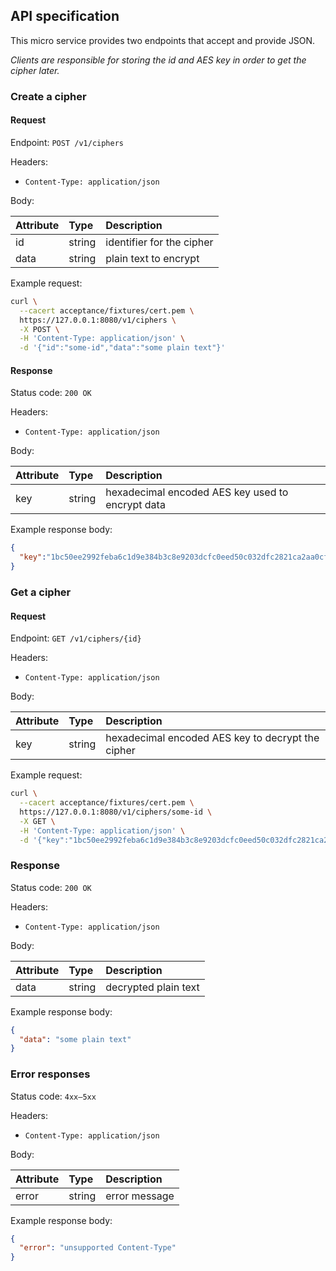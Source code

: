 ## API specification

This micro service provides two endpoints that accept and provide JSON.

_Clients are responsible for storing the id and AES key in order to get the cipher later._

### Create a cipher

#### Request

Endpoint: `POST /v1/ciphers`

Headers:

- `Content-Type: application/json`

Body:

| Attribute | Type   | Description               |
|:----------|:-------|:--------------------------|
| id        | string | identifier for the cipher |
| data      | string | plain text to encrypt     |

Example request:
```bash
curl \
  --cacert acceptance/fixtures/cert.pem \
  https://127.0.0.1:8080/v1/ciphers \
  -X POST \
  -H 'Content-Type: application/json' \
  -d '{"id":"some-id","data":"some plain text"}'
```

#### Response

Status code: `200 OK`

Headers:

- `Content-Type: application/json`

Body:

| Attribute | Type   | Description                                      |
|:----------|:-------|:-------------------------------------------------|
| key       | string | hexadecimal encoded AES key used to encrypt data |

Example response body:
```json
{
  "key":"1bc50ee2992feba6c1d9e384b3c8e9203dcfc0eed50c032dfc2821ca2aa0cfa5",
}
```

### Get a cipher

#### Request

Endpoint: `GET /v1/ciphers/{id}`

Headers:

- `Content-Type: application/json`

Body:

| Attribute | Type   | Description                                       |
|:----------|:-------|:--------------------------------------------------|
| key       | string | hexadecimal encoded AES key to decrypt the cipher |

Example request:
```bash
curl \
  --cacert acceptance/fixtures/cert.pem \
  https://127.0.0.1:8080/v1/ciphers/some-id \
  -X GET \
  -H 'Content-Type: application/json' \
  -d '{"key":"1bc50ee2992feba6c1d9e384b3c8e9203dcfc0eed50c032dfc2821ca2aa0cfa5"}'
```

### Response

Status code: `200 OK`

Headers:

- `Content-Type: application/json`

Body:

| Attribute | Type   | Description          |
|:----------|:-------|:---------------------|
| data      | string | decrypted plain text |

Example response body:
```json
{
  "data": "some plain text"
}
```

### Error responses

Status code: `4xx–5xx`

Headers:

- `Content-Type: application/json`

Body:

| Attribute | Type   | Description   |
|:----------|:-------|:--------------|
| error     | string | error message |

Example response body:
```json
{
  "error": "unsupported Content-Type"
}
```

